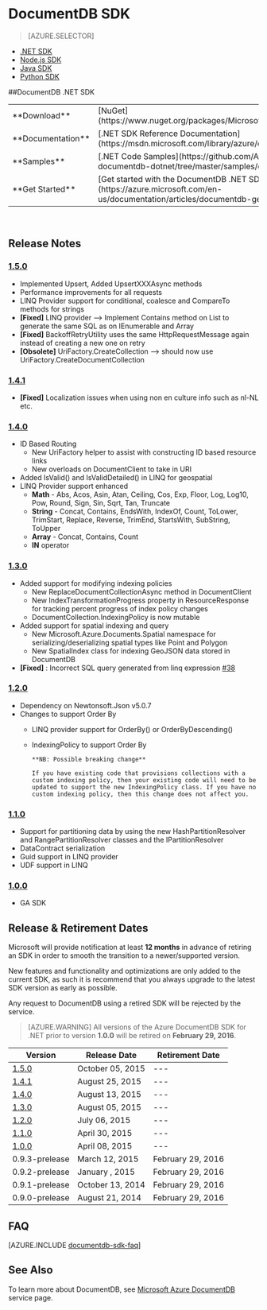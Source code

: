 <properties 
	pageTitle="DocumentDB .NET SDK | Microsoft Azure" 
	description="Learn all about the .NET SDK including release dates, retirement dates, and changes made between each version of the DocumentDB .NET SDK." 
	services="documentdb" 
	documentationCenter=".net" 
	authors="ryancrawcour" 
	manager="jhubbard" 
	editor="cgronlun"/>

<tags 
	ms.service="documentdb" 
	ms.workload="data-services" 
	ms.tgt_pltfrm="na" 
	ms.devlang="dotnet" 
	ms.topic="article" 
	ms.date="11/16/2015" 
	ms.author="ryancraw"/>

# DocumentDB SDK

> [AZURE.SELECTOR]
- [.NET SDK](documentdb-sdk-dotnet.md)
- [Node.js SDK](documentdb-sdk-node.md)
- [Java SDK](documentdb-sdk-java.md)
- [Python SDK](documentdb-sdk-python.md)

##DocumentDB .NET SDK

<table>
<tr><td>**Download**</td><td>[NuGet](https://www.nuget.org/packages/Microsoft.Azure.DocumentDB/)</td></tr>
<tr><td>**Documentation**</td><td>[.NET SDK Reference Documentation](https://msdn.microsoft.com/library/azure/dn948556.aspx)</td></tr>
<tr><td>**Samples**</td><td>[.NET Code Samples](https://github.com/Azure/azure-documentdb-dotnet/tree/master/samples/code-samples)</td></tr>
<tr><td>**Get Started**</td><td>[Get started with the DocumentDB .NET SDK](https://azure.microsoft.com/en-us/documentation/articles/documentdb-get-started/)</td></tr>
</table></br>

## Release Notes

### <a name="1.5.0"/>[1.5.0](https://www.nuget.org/packages/Microsoft.Azure.DocumentDB/1.5.0)
 - Implemented Upsert, Added UpsertXXXAsync methods
 - Performance improvements for all requests
 - LINQ Provider support for conditional, coalesce and CompareTo methods for strings
 - **[Fixed]** LINQ provider --> Implement Contains method on List to generate the same SQL as on IEnumerable and Array
 - **[Fixed]** BackoffRetryUtility uses the same HttpRequestMessage again instead of creating a new one on retry
 - **[Obsolete]** UriFactory.CreateCollection --> should now use UriFactory.CreateDocumentCollection
 
### <a name="1.4.1"/>[1.4.1](https://www.nuget.org/packages/Microsoft.Azure.DocumentDB/1.4.1)
 - **[Fixed]** Localization issues when using non en culture info such as nl-NL etc. 
 
### <a name="1.4.0"/>[1.4.0](https://www.nuget.org/packages/Microsoft.Azure.DocumentDB/1.4.0)
  - ID Based Routing
    - New UriFactory helper to assist with constructing ID based resource links
    - New overloads on DocumentClient to take in URI
  - Added IsValid() and IsValidDetailed() in LINQ for geospatial
  - LINQ Provider support enhanced
    - **Math** - Abs, Acos, Asin, Atan, Ceiling, Cos, Exp, Floor, Log, Log10, Pow, Round, Sign, Sin, Sqrt, Tan, Truncate
    - **String** - Concat, Contains, EndsWith, IndexOf, Count, ToLower, TrimStart, Replace, Reverse, TrimEnd, StartsWith, SubString, ToUpper
    - **Array** - Concat, Contains, Count
    - **IN** operator

### <a name="1.3.0"/>[1.3.0](https://www.nuget.org/packages/Microsoft.Azure.DocumentDB/1.3.0)
  - Added support for modifying indexing policies
    - New ReplaceDocumentCollectionAsync method in DocumentClient
    - New IndexTransformationProgress property in ResourceResponse<T> for tracking percent progress of index policy changes
    - DocumentCollection.IndexingPolicy is now mutable
  - Added support for spatial indexing and query
    - New Microsoft.Azure.Documents.Spatial namespace for serializing/deserializing spatial types like Point and Polygon
    - New SpatialIndex class for indexing GeoJSON data stored in DocumentDB
  - **[Fixed]** : Incorrect SQL query generated from linq expression [#38](https://github.com/Azure/azure-documentdb-net/issues/38)

### <a name="1.2.0"/>[1.2.0](https://www.nuget.org/packages/Microsoft.Azure.DocumentDB/1.2.0)
- Dependency on Newtonsoft.Json v5.0.7 
- Changes to support Order By
  - LINQ provider support for OrderBy() or OrderByDescending()
  - IndexingPolicy to support Order By 
  
		**NB: Possible breaking change** 
  
    	If you have existing code that provisions collections with a custom indexing policy, then your existing code will need to be updated to support the new IndexingPolicy class. If you have no custom indexing policy, then this change does not affect you.

### <a name="1.1.0"/>[1.1.0](https://www.nuget.org/packages/Microsoft.Azure.DocumentDB/1.1.0)
- Support for partitioning data by using the new HashPartitionResolver and RangePartitionResolver classes and the IPartitionResolver
- DataContract serialization
- Guid support in LINQ provider
- UDF support in LINQ

### <a name="1.0.0"/>[1.0.0](https://www.nuget.org/packages/Microsoft.Azure.DocumentDB/1.0.0)
- GA SDK

## Release & Retirement Dates
Microsoft will provide notification at least **12 months** in advance of retiring an SDK in order to smooth the transition to a newer/supported version.

New features and functionality and optimizations are only added to the current SDK, as such it is  recommend that you always upgrade to the latest SDK version as early as possible. 

Any request to DocumentDB using a retired SDK will be rejected by the service.

> [AZURE.WARNING]
All versions of the Azure DocumentDB SDK for .NET prior to version **1.0.0** will be retired on **February 29, 2016**. 


| Version | Release Date | Retirement Date 
| ---	  | ---	         | ---
| [1.5.0](#1.5.0) | October 05, 2015 |---
| [1.4.1](#1.4.1) | August 25, 2015 |---
| [1.4.0](#1.4.0) | August 13, 2015 |---
| [1.3.0](#1.3.0) | August 05, 2015 |---
| [1.2.0](#1.2.0) | July 06, 2015 |---
| [1.1.0](#1.1.0) | April 30, 2015 |---
| [1.0.0](#1.0.0) | April 08, 2015 |---
| 0.9.3-prelease | March 12, 2015 | February 29, 2016
| 0.9.2-prelease | January , 2015 | February 29, 2016
| 0.9.1-prelease | October 13, 2014 | February 29, 2016
| 0.9.0-prelease | August 21, 2014 | February 29, 2016

## FAQ
[AZURE.INCLUDE [documentdb-sdk-faq](../../includes/documentdb-sdk-faq.md)]

## See Also

To learn more about DocumentDB, see [Microsoft Azure DocumentDB](https://azure.microsoft.com/en-us/services/documentdb/) service page. 
